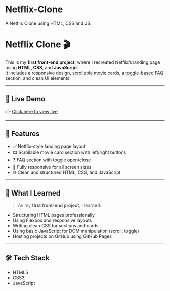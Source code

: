 # Netflix-Clone
A Netflix Clone using HTML, CSS and JS.
# Netflix Clone 🎬

This is my **first front-end project**, where I recreated Netflix’s landing page using **HTML, CSS**, and **JavaScript**.  
It includes a responsive design, scrollable movie cards, a toggle-based FAQ section, and clean UI elements.

---

## 🔗 Live Demo

👉 [Click here to view live](http://127.0.0.1:5500/Netflixclone.html)

---

## 🚀 Features

- ✅ Netflix-style landing page layout
- 🎞️ Scrollable movie card section with left/right buttons
- ❓ FAQ section with toggle open/close
- 📱 Fully responsive for all screen sizes
- 🌐 Clean and structured HTML, CSS, and JavaScript

---

## 🧠 What I Learned

> As my **first front-end project**, I learned:
- Structuring HTML pages professionally
- Using Flexbox and responsive layouts
- Writing clean CSS for sections and cards
- Using basic JavaScript for DOM manipulation (scroll, toggle)
- Hosting projects on GitHub using GitHub Pages

---

## 🛠️ Tech Stack

- HTML5  
- CSS3  
- JavaScript 





